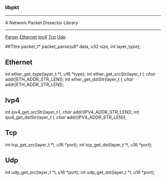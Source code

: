 ### libpkt
-------------------

A Network Packet Dissector Library

-------------------
[Parser](#Parser)
[Ethernet](#Ethernet)
[Ipv4](#Ipv4)
[Tcp](#Tcp)
[Udp](#Udp)

##Titre <a id="Parser"></a> 
packet_t* packet_parse(u8* data, u32 size, int layer_type);

## Ethernet <a id="Ethernet"></a>

int ether_get_type(layer_t *l, u16 *type);
int ether_get_srcStr(layer_t *l, char* addr[ETH_ADDR_STR_LEN]);
int ether_get_dstStr(layer_t *l, char* addr[ETH_ADDR_STR_LEN]);

## Ivp4 <a id="Ipv4"></a>

int ipv4_get_srcStr(layer_t *l, char* addr[IPV4_ADDR_STR_LEN]);
int ipv4_get_dstStr(layer_t *l, char* addr[IPV4_ADDR_STR_LEN]);

## Tcp <a id="Tcp"></a>

int tcp_get_src(layer_t *l, u16 *port);
int tcp_get_dst(layer_t *l, u16 *port);

## Udp <a id="Udp"></a>

int udp_get_src(layer_t *l, u16 *port);
int udp_get_dst(layer_t *l, u16 *port);

